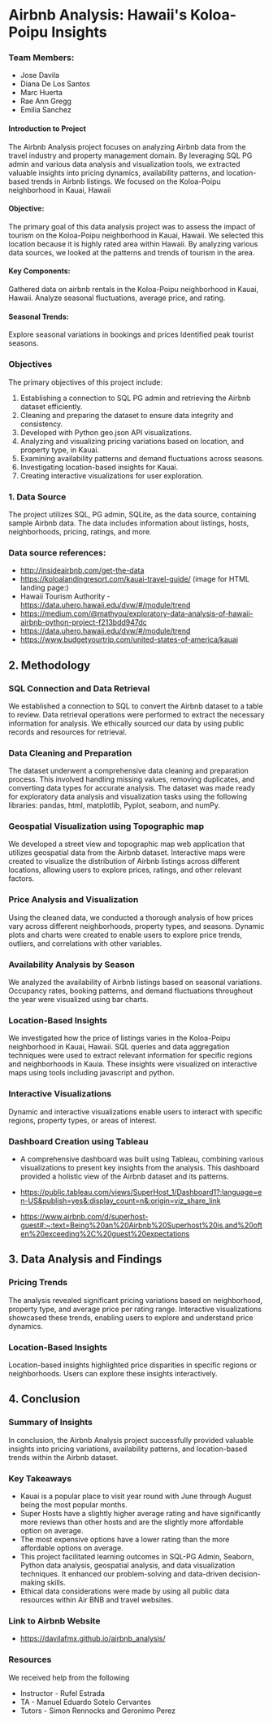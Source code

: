 # Airbnb Analysis: Hawaii's Koloa-Poipu Insights</span>

### Team Members:
*  Jose Davila
*  Diana De Los Santos
*  Marc Huerta
*  Rae Ann Gregg
* Emilia Sanchez

#### Introduction to Project

The Airbnb Analysis project focuses on analyzing Airbnb data from the travel industry and property management domain. By leveraging SQL PG admin and various data analysis and visualization tools, we extracted valuable insights into pricing dynamics, availability patterns, and location-based trends in Airbnb listings.
We focused on the Koloa-Poipu neighborhood in Kauai, Hawaii

####  Objective:
The primary goal of this data analysis project was to assess the impact of tourism on the Koloa-Poipu neighborhood in Kauai, Hawaii. We selected this location because it is highly rated area within Hawaii. By analyzing various data sources, we looked at the patterns and trends of tourism in the area.

#### Key Components: 
Gathered data on airbnb rentals in the Koloa-Poipu neighborhood in Kauai, Hawaii.
Analyze seasonal fluctuations, average price, and rating. 

#### Seasonal Trends:
Explore seasonal variations in bookings and prices
Identified peak tourist seasons.

### Objectives

The primary objectives of this project include:

1. Establishing a connection to SQL PG admin and retrieving the Airbnb dataset efficiently.
2. Cleaning and preparing the dataset to ensure data integrity and consistency.
3. Developed with Python geo.json API visualizations.
4. Analyzing and visualizing pricing variations based on location, and property type, in Kauai.
5. Examining availability patterns and demand fluctuations across seasons.
6. Investigating location-based insights for Kauai.
7. Creating interactive visualizations for user exploration.

### 1. Data Source

The project utilizes SQL, PG admin, SQLite, as the data source, containing sample Airbnb data. The data includes information about listings, hosts, neighborhoods, pricing, ratings, and more.

### Data source references:
* http://insideairbnb.com/get-the-data
* https://koloalandingresort.com/kauai-travel-guide/ (image for HTML landing page:) 
* Hawaii Tourism Authority - https://data.uhero.hawaii.edu/dvw/#/module/trend
* https://medium.com/@mathyou/exploratory-data-analysis-of-hawaii-airbnb-python-project-f213bdd947dc
* https://data.uhero.hawaii.edu/dvw/#/module/trend
* https://www.budgetyourtrip.com/united-states-of-america/kauai

## 2. Methodology

### SQL Connection and Data Retrieval

We established a connection to SQL to convert the Airbnb dataset to a table to review. Data retrieval operations were performed to extract the necessary information for analysis. We ethically sourced our data by using public records and resources for retrieval.

### Data Cleaning and Preparation

The dataset underwent a comprehensive data cleaning and preparation process. This involved handling missing values, removing duplicates, and converting data types for accurate analysis. The dataset was made ready for exploratory data analysis and visualization tasks using the following libraries: pandas, html, matplotlib, Pyplot, seaborn, and numPy.

### Geospatial Visualization using Topographic map

We developed a street view and topographic map web application that utilizes geospatial data from the Airbnb dataset. Interactive maps were created to visualize the distribution of Airbnb listings across different locations, allowing users to explore prices, ratings, and other relevant factors.

### Price Analysis and Visualization

Using the cleaned data, we conducted a thorough analysis of how prices vary across different neighborhoods, property types, and seasons. Dynamic plots and charts were created to enable users to explore price trends, outliers, and correlations with other variables.

### Availability Analysis by Season

We analyzed the availability of Airbnb listings based on seasonal variations. Occupancy rates, booking patterns, and demand fluctuations throughout the year were visualized using bar charts.

### Location-Based Insights

We investigated how the price of listings varies in the Koloa-Poipu neighborhood in Kauai, Hawaii. SQL queries and data aggregation techniques were used to extract relevant information for specific regions and neighborhoods in Kauia. These insights were visualized on interactive maps using tools including javascript and python.

### Interactive Visualizations

Dynamic and interactive visualizations enable users to interact with specific regions, property types, or areas of interest.

### Dashboard Creation using Tableau

* A comprehensive dashboard was built using Tableau, combining various visualizations to present key insights from the analysis. This dashboard provided a holistic view of the Airbnb dataset and its patterns.

* https://public.tableau.com/views/SuperHost_1/Dashboard1?:language=en-US&publish=yes&:display_count=n&:origin=viz_share_link ​
* https://www.airbnb.com/d/superhost-guest#:~:text=Being%20an%20Airbnb%20Superhost%20is,and%20often%20exceeding%2C%20guest%20expectations 

## 3. Data Analysis and Findings

### Pricing Trends

The analysis revealed significant pricing variations based on neighborhood, property type, and average price per rating range. Interactive visualizations showcased these trends, enabling users to explore and understand price dynamics.

### Location-Based Insights

Location-based insights highlighted price disparities in specific regions or neighborhoods. Users can explore these insights interactively.

## 4. Conclusion

### Summary of Insights

In conclusion, the Airbnb Analysis project successfully provided valuable insights into pricing variations, availability patterns, and location-based trends within the Airbnb dataset. 

### Key Takeaways

* Kauai is a popular place to visit year round with June through August being the most popular months.
* Super Hosts have a slightly higher average rating and have significantly more reviews than other hosts and are the slightly more affordable option on average.
* The most expensive options have a lower rating than the more affordable options on average.
* This project facilitated learning outcomes in SQL-PG Admin, Seaborn, Python data analysis, geospatial analysis, and data visualization techniques. It enhanced our problem-solving and data-driven decision-making skills.
* Ethical data considerations were made by using all public data resources within Air BNB and travel websites.

### Link to Airbnb Website

* https://davilafmx.github.io/airbnb_analysis/

### Resources
We received help from the following
* Instructor - Rufel Estrada 
* TA - Manuel Eduardo Sotelo Cervantes
* Tutors - Simon Rennocks and Geronimo Perez 



